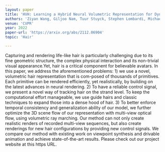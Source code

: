 ```yaml
---
layout: paper
title: 'HVH: Learning a Hybrid Neural Volumetric Representation for Dynamic Hair Performance Capture'
authors: 'Ziyan Wang, Giljoo Nam, Tuur Stuyck, Stephen Lombardi, Michael Zollhoefer, Jessica Hodgins, Christoph Lassner'
venue: 'CVPR'
year: 2022
paper-url: 'https://arxiv.org/abs/2112.06904'
topic: 'Hair'

---
```



Capturing and rendering life-like hair is particularly challenging due to its fine geometric structure, the complex physical interaction and its non-trivial visual appearance.Yet, hair is a critical component for believable avatars. In this paper, we address the aforementioned problems: 1) we use a novel, volumetric hair representation that is com-posed of thousands of primitives. Each primitive can be rendered efficiently, yet realistically, by building on the latest advances in neural rendering. 2) To have a reliable control signal, we present a novel way of tracking hair on the strand level. To keep the computational effort manageable, we use guide hairs and classic techniques to expand those into a dense hood of hair. 3) To better enforce temporal consistency and generalization ability of our model, we further optimize the 3D scene flow of our representation with multi-view optical flow, using volumetric ray marching. Our method can not only create realistic renders of recorded multi-view sequences, but also create renderings for new hair configurations by providing new control signals. We compare our method with existing work on viewpoint synthesis and drivable animation and achieve state-of-the-art results. Please check out our project website at this https URL.

